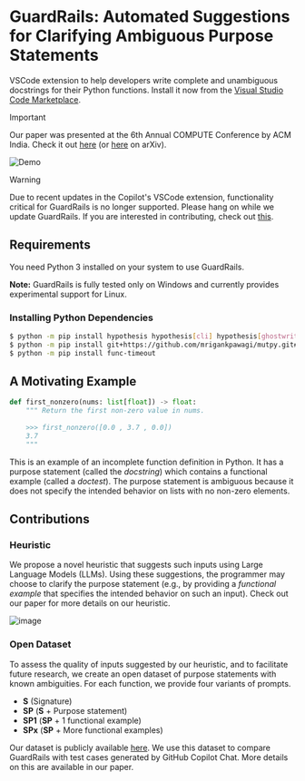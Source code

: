 # GuardRails: Automated Suggestions for Clarifying Ambiguous Purpose Statements

VSCode extension to help developers write complete and unambiguous docstrings for their Python functions. Install it now from the [Visual Studio Code Marketplace](https://marketplace.visualstudio.com/items?itemName=MrigankPawagi.guardrails).

> [!IMPORTANT]
> Our paper was presented at the 6th Annual COMPUTE Conference by ACM India. Check it out [here](https://dl.acm.org/doi/10.1145/3627217.3627234) (or [here](https://arxiv.org/abs/2312.08189) on arXiv).

![Demo](https://raw.githubusercontent.com/mrigankpawagi/GuardRails/master/media/graphics/demo.gif)

> [!WARNING]  
> Due to recent updates in the Copilot's VSCode extension, functionality critical for GuardRails is no longer supported. Please hang on while we update GuardRails. If you are interested in contributing, check out [this](https://github.com/mrigankpawagi/GuardRails/pull/6).

## Requirements

You need Python 3 installed on your system to use GuardRails. 

__Note:__
GuardRails is fully tested only on Windows and currently provides experimental support for Linux.

### Installing Python Dependencies

```bash
$ python -m pip install hypothesis hypothesis[cli] hypothesis[ghostwriter] black
$ python -m pip install git+https://github.com/mrigankpawagi/mutpy.git#egg=mutpy
$ python -m pip install func-timeout
```

## A Motivating Example

```python
def first_nonzero(nums: list[float]) -> float:
    """ Return the first non-zero value in nums.
    
    >>> first_nonzero([0.0 , 3.7 , 0.0])
    3.7
    """
```

This is an example of an incomplete function definition in Python. It has a purpose statement (called the _docstring_) which contains a functional example (called a _doctest_). The purpose statement is ambiguous because it does not specify the intended behavior on lists with no non-zero elements.

## Contributions

### Heuristic
We propose a novel heuristic that suggests such inputs using Large Language Models (LLMs). Using these suggestions, the programmer may choose to clarify the purpose statement (e.g., by providing a _functional example_ that specifies the intended behavior on such an input). Check out our paper for more details on our heuristic.

![image](https://github.com/mrigankpawagi/GuardRails/assets/25179158/a298112a-7030-459a-8e72-129e779995b3)

### Open Dataset
To assess the quality of inputs suggested by our heuristic, and to facilitate future research, we create an open dataset of purpose statements with known ambiguities. For each function, we provide four variants of prompts.

- **S** (Signature)
 - **SP** (**S** + Purpose statement)
- **SP1** (**SP** + 1 functional example)
- **SPx** (**SP** + More functional examples)

Our dataset is publicly available [here](https://docs.google.com/spreadsheets/d/e/2PACX-1vRwmXlP8V6gbXtB1oQ5IUXfbRjW3eoCYKcbm-zN4uXphd_AK4Wj0CZzVmeXW4XvF2_scszdCD89CFpV/pubhtml?gid=0&single=true). We use this dataset to compare GuardRails with test cases generated by GitHub Copilot Chat. More details on this are available in our paper.
